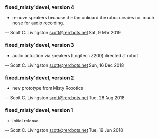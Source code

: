 ### fixed_misty1devel, version 4

  * remove speakers because the fan onboard the robot creates too much noise for
    audio recording.

 -- Scott C. Livingston <scott@rerobots.net> Sat, 9 Mar 2019


### fixed_misty1devel, version 3

  * audio actuation via speakers (Logitech Z200) directed at robot

 -- Scott C. Livingston <scott@rerobots.net> Sun, 16 Dec 2018


### fixed_misty1devel, version 2

  * new prototype from Misty Robotics

 -- Scott C. Livingston <scott@rerobots.net> Tue, 28 Aug 2018


### fixed_misty1devel, version 1

  * initial release

 -- Scott C. Livingston <scott@rerobots.net> Tue, 19 Jun 2018
